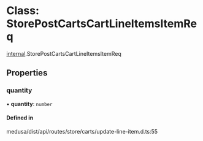 # Class: StorePostCartsCartLineItemsItemReq

[internal](../modules/internal-36.md).StorePostCartsCartLineItemsItemReq

## Properties

### quantity

• **quantity**: `number`

#### Defined in

medusa/dist/api/routes/store/carts/update-line-item.d.ts:55
